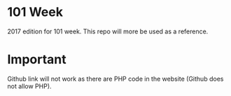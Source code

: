 # 101 Week
2017 edition for 101 week. This repo will more be used as a reference. 

# Important
Github link will not work as there are PHP code in the website (Github does not allow PHP).
